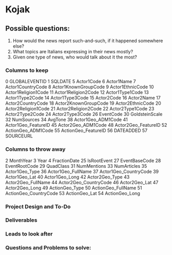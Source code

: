 # Kojak

## Possible questions:
1. How would the news report such-and-such, if it happened somewhere else?
2. What topics are Italians expressing in their news mostly?
3. Given one type of news, who would talk about it the most?

### Columns to keep
0   GLOBALEVENTID
1   SQLDATE
5                       Actor1Code
6                       Actor1Name
7                Actor1CountryCode
8             Actor1KnownGroupCode
9                 Actor1EthnicCode
10             Actor1Religion1Code
11             Actor1Religion2Code
12                 Actor1Type1Code
13                 Actor1Type2Code
14                 Actor1Type3Code
15                      Actor2Code
16                      Actor2Name
17               Actor2CountryCode
18            Actor2KnownGroupCode
19                Actor2EthnicCode
20             Actor2Religion1Code
21             Actor2Religion2Code
22                 Actor2Type1Code
23                 Actor2Type2Code
24                 Actor2Type3Code
26                       EventCode
30                  GoldsteinScale
32                      NumSources
34                         AvgTone
38              Actor1Geo_ADM1Code
41             Actor1Geo_FeatureID
45              Actor2Geo_ADM1Code
48             Actor2Geo_FeatureID
52              ActionGeo_ADM1Code
55             ActionGeo_FeatureID
56                       DATEADDED
57                       SOURCEURL

### Columns to throw away
2                        MonthYear
3                             Year
4                     FractionDate
25                     IsRootEvent
27                   EventBaseCode
28                   EventRootCode
29                       QuadClass
31                     NumMentions
33                     NumArticles
35                  Actor1Geo_Type
36              Actor1Geo_FullName
37           Actor1Geo_CountryCode
39                   Actor1Geo_Lat
40                  Actor1Geo_Long
42                  Actor2Geo_Type
43              Actor2Geo_FullName
44           Actor2Geo_CountryCode
46                   Actor2Geo_Lat
47                  Actor2Geo_Long
49                  ActionGeo_Type
50              ActionGeo_FullName
51           ActionGeo_CountryCode
53                   ActionGeo_Lat
54                  ActionGeo_Long

### Project Design and To-Do


### Deliverables

### Leads to look after


### Questions and Problems to solve:
